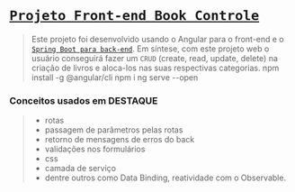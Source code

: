 # [`Projeto Front-end Book Controle`](https://github.com/jcarloscody/springboot_bookcontole)


> Este projeto foi desenvolvido usando o Angular para o front-end e o [`Spring Boot para back-end`](https://github.com/jcarloscody/springboot_bookcontole). Em síntese, com este projeto web o usuário conseguirá fazer um `CRUD` (create, read, update, delete) na criação de livros e aloca-los nas suas respectivas categorias. 
> npm install -g @angular/cli
> npm i
> ng serve --open

### Conceitos usados em DESTAQUE
> - rotas
> - passagem de parâmetros pelas rotas
> - retorno de mensagens de erros do back
> - validações nos formulários
> - css
> - camada de serviço
> - dentre outros como Data Binding, reatividade com o Observable.



